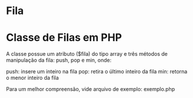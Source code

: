 # Fila
Classe de Filas em PHP
======================

A classe possue um atributo ($fila) do tipo array e três métodos de manipulação da fila: push, pop e min, onde:

push: insere um inteiro na fila
pop: retira o último inteiro da fila
min: retorna o menor inteiro da fila

Para um melhor compreensão, vide arquivo de exemplo: exemplo.php